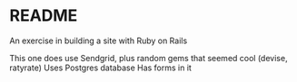 # README
An exercise in building a site with Ruby on Rails

This one does use Sendgrid, plus random gems that seemed cool (devise, ratyrate)
Uses Postgres database
Has forms in it
